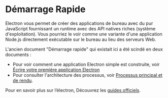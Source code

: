 # Démarrage Rapide

Electron vous permet de créer des applications de bureau avec du pur JavaScript fournissant un runtime avec des API natives riches (système d'exploitation). Vous pourriez le voir comme une variante d'une application Node.js directement exécutable sur le bureau au lieu des serveurs Web.

L'ancien document "Démarrage rapide" qui existait ici a été scindé en deux documents :

* Pour voir comment une application Electron simple est construite, voir [Écrire votre première application Electron](./first-app.md)
* Pour consulter l'architecture des processus, voir [Processus principal et de rendu](./application-architecture.md#main-and-renderer-processes).

Pour en savoir plus sur l’électron, Découvrez les [guides officiels](../).